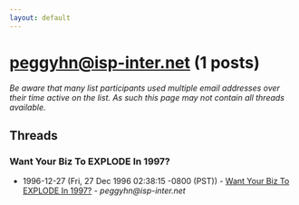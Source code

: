 ```yaml
---
layout: default
---
```


# peggyhn@isp-inter.net (1 posts)

_Be aware that many list participants used multiple email addresses over their time active on the list. As such this page may not contain all threads available._

## Threads

### Want Your Biz To EXPLODE In 1997?
+ 1996-12-27 (Fri, 27 Dec 1996 02:38:15 -0800 (PST)) - [Want Your Biz To EXPLODE In 1997?](/archive/1996/12/42a81b682f9430f853570ad9feb9cf391778f81a1fd579ccaabd85509f29fea8) - _peggyhn@isp-inter.net_

